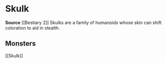 ﻿---
id: '308'
name: Skulk
rarity: Common
source: '[[DATABASE/source/Bestiary 2|Bestiary 2]]'
trait:
- Skulk
type: Trait

---
# Skulk

**Source** [[Bestiary 2]] 
Skulks are a family of humanoids whose skin can shift coloration to aid in stealth.

## Monsters

[[Skulk]]